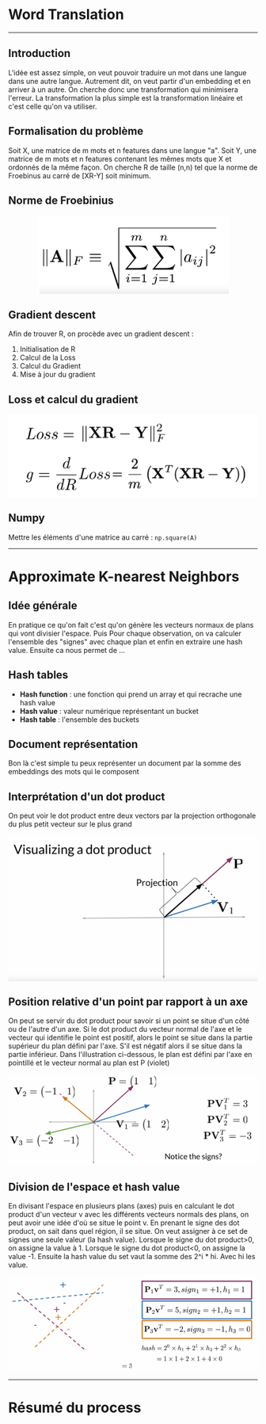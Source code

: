 # Word Translation


***

## Introduction
L'idée est assez simple, on veut pouvoir traduire un mot dans une langue dans une autre langue. Autrement dit, on veut partir d'un embedding et en arriver à un autre. On cherche donc une transformation qui minimisera l'erreur.
La transformation la plus simple est la transformation linéaire et c'est celle qu'on va utiliser.



## Formalisation du problème
Soit X, une matrice de m mots et n features dans une langue "a". Soit Y, une matrice de m mots et n features contenant les mêmes mots que X et ordonnés de la même façon. On cherche R de taille (n,n) tel que la norme de Froebinus au carré de [XR-Y] soit minimum.


## Norme de Froebinius

<p align="center">
<img align = "center" src="img/froby.png">
</p>



## Gradient descent

Afin de trouver R, on procède avec un gradient descent :
 1. Initialisation de R
 2. Calcul de la Loss
 3. Calcul du Gradient
 4. Mise à jour du gradient


## Loss et calcul du gradient

<p align="center">
<img align = "center" src="img/lossgrad.png">
</p>



## Numpy

 Mettre les éléments d'une matrice au carré : `np.square(A)`

***

# Approximate K-nearest Neighbors


## Idée générale
En pratique ce qu'on fait c'est qu'on génère les vecteurs normaux de plans qui vont divisier l'espace. Puis Pour chaque observation, on va calculer l'ensemble des "signes" avec chaque plan et enfin en extraire une hash value. Ensuite ca nous permet de ...

## Hash tables

 * **Hash function** : une fonction qui prend un array et qui recrache une hash value
 * **Hash value** : valeur numérique représentant un bucket
 * **Hash table** : l'ensemble des buckets

## Document représentation
Bon là c'est simple tu peux représenter un document par la somme des embeddings des mots qui le composent


## Interprétation d'un dot product
On peut voir le dot product entre deux vectors par la projection orthogonale du plus petit vecteur sur le plus grand

<p align="center">
<img align = "center" src="img/dotproduct.png">
</p>


## Position relative d'un point par rapport à un axe
On peut se servir du dot product pour savoir si un point se situe d'un côté ou de l'autre d'un axe. Si le dot product du vecteur normal de l'axe et le vecteur qui identifie le point est positif, alors le point se situe dans la partie supérieur du plan défini par l'axe. S'il est négatif alors il se situe dans la partie inférieur. Dans l'illustration ci-dessous, le plan est défini par l'axe en pointillé et le vecteur normal au plan est P (violet)

<p align="center">
<img align = "center" src="img/whichside.png">
</p>

## Division de l'espace et hash value
En divisant l'espace en plusieurs plans (axes) puis en calculant le dot product d'un vecteur v avec les différents vecteurs normals des plans, on peut avoir une idée d'où se situe le point v. En prenant le signe des dot product, on sait dans quel région, il se situe. On veut assigner à ce set de signes une seule valeur (la hash value). Lorsque le signe du dot product>0, on assigne la value à 1. Lorsque le signe du dot product<0, on assigne la value -1. Ensuite la hash value du set vaut la somme des 2^i * hi. Avec hi les value.

<p align="center">
<img align = "center" src="img/singlevalue.png">
</p>

***

# Résumé du process


